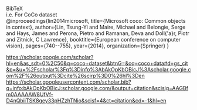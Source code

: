 BibTeX   
i.e. For CoCo dataset    
@inproceedings{lin2014microsoft,
  title={Microsoft coco: Common objects in context},
  author={Lin, Tsung-Yi and Maire, Michael and Belongie, Serge and Hays, James and Perona, Pietro and Ramanan, Deva and Doll{\'a}r, Piotr and Zitnick, C Lawrence},
  booktitle={European conference on computer vision},
  pages={740--755},
  year={2014},
  organization={Springer}
}
  
  
  
https://scholar.google.com/scholar?hl=en&as_sdt=0%2C50&q=coco+dataset&btnG=&oq=coco+data#d=gs_cit&p=&u=%2Fscholar%3Fq%3Dinfo%3AbAkOpKbOBicJ%3Ascholar.google.com%2F%26output%3Dcite%26scirp%3D0%26hl%3Den     
https://scholar.googleusercontent.com/scholar.bib?q=info:bAkOpKbOBicJ:scholar.google.com/&output=citation&scisig=AAGBfm0AAAAAW8UfVf-D4nQbiiTSK8gey33pHZzhTNio&scisf=4&ct=citation&cd=-1&hl=en    
